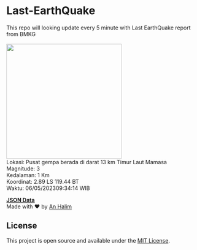 # Last-EarthQuake
This repo will looking update every 5 minute with Last EarthQuake report from BMKG
<br>
<br>
<img src="https://static.bmkg.go.id/20230506093414.mmi.jpg" width="300"/>
<br>
Lokasi: Pusat gempa berada di darat 13 km Timur Laut Mamasa <br>
Magnitude: 3 <br>
Kedalaman: 1 Km <br>
Koordinat: 2.89 LS 119.44 BT <br>
Waktu: 06/05/202309:34:14 WIB <br>

<a href="./data/data.json">**JSON Data**</a>
<br>
Made with ❤️ by <a href="https://github.com/an-halim">An Halim</a>
## License

This project is open source and available under the [MIT License](LICENSE).
